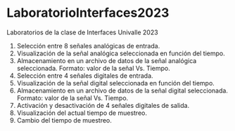 # LaboratorioInterfaces2023
Laboratorios de la clase de Interfaces Univalle 2023

1. Selección entre 8 señales analógicas de entrada.
2. Visualización de la señal analógica seleccionada en función del tiempo.
3. Almacenamiento en un archivo de datos de la señal analógica seleccionada. Formato: 
valor de la señal Vs. Tiempo.
4. Selección entre 4 señales digitales de entrada.
5. Visualización de la señal digital seleccionada en función del tiempo.
6. Almacenamiento en un archivo de datos de la señal digital seleccionada. Formato: valor 
de la señal Vs. Tiempo.
7. Activación y desactivación de 4 señales digitales de salida.
8. Visualización del actual tiempo de muestreo.
9. Cambio del tiempo de muestreo.
